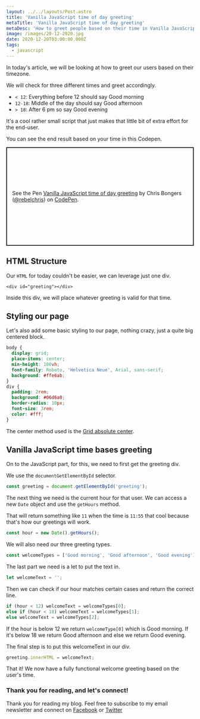```yaml
---
layout: ../../layouts/Post.astro
title: 'Vanilla JavaScript time of day greeting'
metaTitle: 'Vanilla JavaScript time of day greeting'
metaDesc: 'How to greet people based on their time in Vanilla JavaScript.'
image: /images/20-12-2020.jpg
date: 2020-12-20T03:00:00.000Z
tags:
  - javascript
---
```


In today's article, we will be looking at how to greet our users based on their timezone.

We will check for three different times and greet accordingly.

- `< 12`: Everything before 12 should say Good morning
- `12-18`: Middle of the day should say Good afternoon
- `> 18`: After 6 pm so say Good evening

It's a cool rather small script that just makes that little bit of extra effort for the end-user.

You can see the end result based on your time in this Codepen.

<p class="codepen" data-height="265" data-theme-id="dark" data-default-tab="js,result" data-user="rebelchris" data-slug-hash="zYKZwvG" style="height: 265px; box-sizing: border-box; display: flex; align-items: center; justify-content: center; border: 2px solid; margin: 1em 0; padding: 1em;" data-pen-title="Vanilla JavaScript time of day greeting">
  <span>See the Pen <a href="https://codepen.io/rebelchris/pen/zYKZwvG">
  Vanilla JavaScript time of day greeting</a> by Chris Bongers (<a href="https://codepen.io/rebelchris">@rebelchris</a>)
  on <a href="https://codepen.io">CodePen</a>.</span>
</p>
<script async src="https://cpwebassets.codepen.io/assets/embed/ei.js"></script>

## HTML Structure

Our `HTML` for today couldn't be easier, we can leverage just one div.

```
<div id="greeting"></div>
```

Inside this div, we will place whatever greeting is valid for that time.

## Styling our page

Let's also add some basic styling to our page, nothing crazy, just a quite big centered block.

```css
body {
  display: grid;
  place-items: center;
  min-height: 100vh;
  font-family: Roboto, 'Helvetica Neue', Arial, sans-serif;
  background: #ffe6ab;
}
div {
  padding: 2rem;
  background: #06d6a0;
  border-radius: 10px;
  font-size: 3rem;
  color: #fff;
}
```

The center method used is the [Grid absolute center](https://daily-dev-tips.com/posts/css-grid-most-easy-center-vertical-and-horizontal/).

## Vanilla JavaScript time bases greeting

On to the JavaScript part, for this, we need to first get the greeting div.

We use the `documentGetElementById` selector.

```js
const greeting = document.getElementById('greeting');
```

The next thing we need is the current hour for that user.
We can access a new `Date` object and use the `getHours` method.

That will return something like `11` when the time is `11:55` that cool because that's how our greetings will work.

```js
const hour = new Date().getHours();
```

We will also need our three greeting types.

```js
const welcomeTypes = ['Good morning', 'Good afternoon', 'Good evening'];
```

The last part we need is a let to put the text in.

```js
let welcomeText = '';
```

Then we can check if our hour matches certain cases and return the correct line.

```js
if (hour < 12) welcomeText = welcomeTypes[0];
else if (hour < 18) welcomeText = welcomeTypes[1];
else welcomeText = welcomeTypes[2];
```

If the hour is below 12 we return `welcomeType[0]` which is Good morning.
If it's below 18 we return Good afternoon and else we return Good evening.

The final step is to put this welcomeText in our div.

```js
greeting.innerHTML = welcomeText;
```

That it! We now have a fully functional welcome greeting based on the user's time.

### Thank you for reading, and let's connect!

Thank you for reading my blog. Feel free to subscribe to my email newsletter and connect on [Facebook](https://www.facebook.com/DailyDevTipsBlog) or [Twitter](https://twitter.com/DailyDevTips1)
